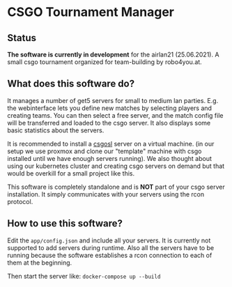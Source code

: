 # CSGO Tournament Manager

## Status

**The software is currently in development** for the airlan21 (25.06.2021). A small csgo tournament organized for
team-building by robo4you.at.

## What does this software do?

It manages a number of get5 servers for small to medium lan parties. E.g. the webinterface lets you define new matches
by selecting players and creating teams. You can then select a free server, and the match config file will be
transferred and loaded to the csgo server. It also displays some basic statistics about the servers.

It is recommended to install a [csgosl](https://github.com/lenosisnickerboa/csgosl) server on a virtual machine.
(in our setup we use proxmox and clone our "template" machine with csgo installed until we have enough servers running).
We also thought about using our kubernetes cluster and creating csgo servers on demand but that would be overkill for a
small project like this.

This software is completely standalone and is **NOT** part of your csgo server installation. It simply communicates with
your servers using the rcon protocol.

## How to use this software?

Edit the `app/config.json` and include all your servers. It is currently not supported to add servers during runtime.
Also all the servers have to be running because the software establishes a rcon connection to each of them at the
beginning.

Then start the server like: `docker-compose up --build`
